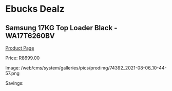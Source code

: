 
# Ebucks Dealz
## Samsung 17KG Top Loader Black - WA17T6260BV
[Product Page](https://www.ebucks.com/web/shop/productSelected.do?prodId=1210038684&catId=704981826)

Price: R8699.00

Image: /web/cms/system/galleries/pics/prodimg/74392_2021-08-06_10-44-57.png

Savings: 


	